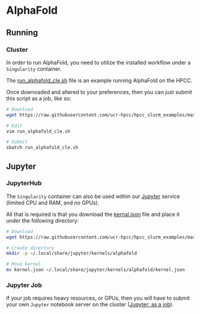 # AlphaFold

## Running

### Cluster

In order to run AlphaFold, you need to utilize the installed workflow under a `Singularity` container.

The [run_alphafold_cle.sh](run_alphafold_cle.sh) file is an example running AlphaFold on the HPCC.

Once downoaded and altered to your preferences, then you can just submit this script as a job, like so:

```bash
# Download
wget https://raw.githubusercontent.com/ucr-hpcc/hpcc_slurm_examples/master/alphafold/run_alphafold_cle.sh

# Edit
vim run_alphafold_cle.sh

# Submit
sbatch run_alphafold_cle.sh
```

## Jupyter

### JupyterHub

The `Singularity` container can also be used within our [Jupyter](https://jupyter.hpcc.ucr.edu) service (limited CPU and RAM, and no GPUs).

All that is required is that you download the [kernal.json](kernal.json) file and place it under the following directory:

```bash
# Download
wget https://raw.githubusercontent.com/ucr-hpcc/hpcc_slurm_examples/master/alphafold/kernal.json

# Create directory
mkdir -p ~/.local/share/jupyter/kernels/alphafold

# Move kernel
mv kernel.json ~/.local/share/jupyter/kernels/alphafold/kernel.json
```

### Jupyter Job

If your job requires heavy resources, or GPUs, then you will have to submit your own `Jupyter` notebook server on the cluster ([Jupyter: as a job](https://github.com/ucr-hpcc/hpcc_slurm_examples/tree/master/jupyter#interactively-as-a-job)).
   

   
